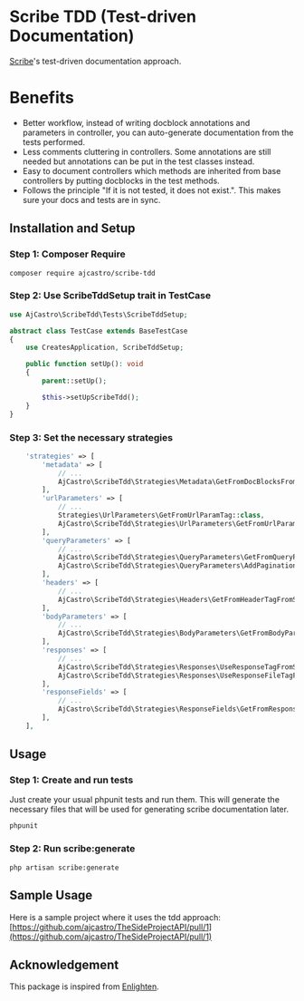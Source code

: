 # Scribe TDD (Test-driven Documentation)

[Scribe](https://github.com/knuckleswtf/scribe)'s test-driven documentation approach.

# Benefits

- Better workflow, instead of writing docblock annotations and parameters in controller, you can auto-generate documentation from the tests performed.
- Less comments cluttering in controllers. Some annotations are still needed but annotations can be put in the test classes instead.
- Easy to document controllers which methods are inherited from base controllers by putting docblocks in the test methods.
- Follows the principle "If it is not tested, it does not exist.". This makes sure your docs and tests are in sync.


## Installation and Setup


### Step 1: Composer Require
```
composer require ajcastro/scribe-tdd
```


### Step 2: Use ScribeTddSetup trait in TestCase

```php
use AjCastro\ScribeTdd\Tests\ScribeTddSetup;

abstract class TestCase extends BaseTestCase
{
    use CreatesApplication, ScribeTddSetup;

    public function setUp(): void
    {
        parent::setUp();

        $this->setUpScribeTdd();
    }
}

```

### Step 3: Set the necessary strategies
```php
    'strategies' => [
        'metadata' => [
            // ...
            AjCastro\ScribeTdd\Strategies\Metadata\GetFromDocBlocksFromScribeTdd::class,
        ],
        'urlParameters' => [
            // ...
            Strategies\UrlParameters\GetFromUrlParamTag::class,
            AjCastro\ScribeTdd\Strategies\UrlParameters\GetFromUrlParamTagFromScribeTdd::class,
        ],
        'queryParameters' => [
            // ...
            AjCastro\ScribeTdd\Strategies\QueryParameters\GetFromQueryParamTagFromScribeTdd::class,
            AjCastro\ScribeTdd\Strategies\QueryParameters\AddPaginationParametersFromScribeTdd::class,
        ],
        'headers' => [
            // ...
            AjCastro\ScribeTdd\Strategies\Headers\GetFromHeaderTagFromScribeTdd::class,
        ],
        'bodyParameters' => [
            // ...
            AjCastro\ScribeTdd\Strategies\BodyParameters\GetFromBodyParamTagFromScribeTdd::class,
        ],
        'responses' => [
            // ...
            AjCastro\ScribeTdd\Strategies\Responses\UseResponseTagFromScribeTdd::class,
            AjCastro\ScribeTdd\Strategies\Responses\UseResponseFileTagFromScribeTdd::class,
        ],
        'responseFields' => [
            // ...
            AjCastro\ScribeTdd\Strategies\ResponseFields\GetFromResponseFieldTagFromScribeTdd::class,
        ],
    ],
```

## Usage

### Step 1: Create and run tests

Just create your usual phpunit tests and run them. This will generate the necessary files that will be
used for generating scribe documentation later.
```
phpunit
```

### Step 2: Run scribe:generate
```
php artisan scribe:generate
```

## Sample Usage

Here is a sample project where it uses the tdd approach:
[https://github.com/ajcastro/TheSideProjectAPI/pull/1](https://github.com/ajcastro/TheSideProjectAPI/pull/1)

## Acknowledgement
This package is inspired from [Enlighten](https://github.com/stydeNet/enlighten/).
